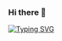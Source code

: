 ### Hi there 👋
<p align="center">
  
[![Typing SVG](https://readme-typing-svg.demolab.com?font=impact&size=30&pause=10&color=6495ED&center=true&vCenter=true&width=435&lines=Front-End+Software+Developer)](https://git.io/typing-svg)
  
  
</p>
<!--
**LeviMaor/LeviMaor** is a ✨ _special_ ✨ repository because its `README.md` (this file) appears on your GitHub profile.

Here are some ideas to get you started:

- 🔭 I’m currently working on ...
- 🌱 I’m currently learning ...
- 👯 I’m looking to collaborate on ...
- 🤔 I’m looking for help with ...
- 💬 Ask me about ...
- 📫 How to reach me: ...
- 😄 Pronouns: ...
- ⚡ Fun fact: ...
-->
